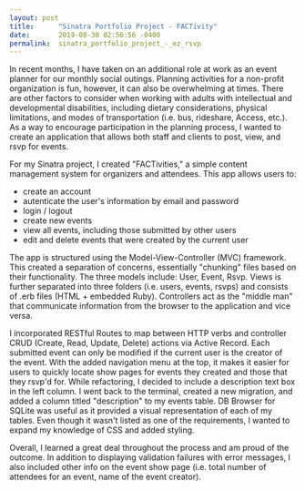```yaml
---
layout: post
title:      "Sinatra Portfolio Project - FACTivity"
date:       2019-08-30 02:56:56 -0400
permalink:  sinatra_portfolio_project_-_ez_rsvp
---
```



In recent months, I have taken on an additional role at work as an event planner for our monthly social outings. Planning activities for a non-profit organization is fun, however, it can also be overwhelming at times. There are other factors to consider when working with adults with intellectual and developmental disabilities, including dietary considerations, physical limitations, and modes of transportation (i.e. bus, rideshare, Access, etc.). As a way to encourage participation in the planning process, I wanted to create an application that allows both staff and clients to post, view, and rsvp for events. 

For my Sinatra project, I created "FACTivities," a simple content management system for organizers and attendees. This app allows users to:
* create an account
* autenticate the user's information by email and password
* login / logout
* create new events
* view all events, including those submitted by other users
* edit and delete events that were created by the current user

The app is structured using the Model-View-Controller (MVC) framework. This created a separation of concerns, essentially "chunking" files based on their functionality. The three models include: User, Event, Rsvp. Views is further separated into three folders (i.e. users, events, rsvps) and consists of .erb files (HTML + embedded Ruby). Controllers act as the "middle man" that communicate information from the browser to the application and vice versa. 

I incorporated RESTful Routes to map between HTTP verbs and controller CRUD (Create, Read, Update, Delete) actions via Active Record. Each submitted event can only be modified if the current user is the creator of the event. With the added navigation menu at the top, it makes it easier for users to quickly locate show pages for events they created and those that they rsvp'd for. While refactoring, I decided to include a description text box in the left column. I went back to the terminal, created a new migration, and added a column titled "description" to my events table. DB Browser for SQLite was useful as it provided a visual representation of each of my tables. Even though it wasn't listed as one of the requirements, I wanted to expand my knowledge of CSS and added styling. 

Overall, I learned a great deal throughout the process and am proud of the outcome. In addition to displaying validation failures with error messages, I also included other info on the event show page (i.e. total number of attendees for an event, name of the event creator). 
